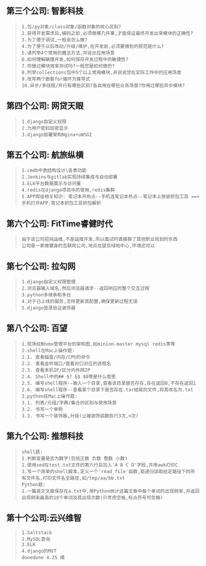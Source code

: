 ## 第三个公司: 智影科技
>```
>1.包/py对象/class对象/函数对象的核心区别?
>2.获得开发需求后,编码之前,必须做哪几件事,才能保证最终开发出来模块的正确性?
>3.为了便于调试,一般会怎么做?
>4.为了便于以后改动/升级/维护,在开发前,必须要做到的规范是什么?
>5.请列举4个常用的魔法方法,并说出应用场景
>6.如何理解敏捷开发,如何保存开发过程中的敏捷性?
>7.你做过模块效率测试吗?一般您是如何做的?
>8.列举collections包中5个以上常用模块,并说说您在实际工作中的应用场景
>9.改写两个嵌套for循环为推导式
>10.异步/多线程/并行有哪些区别?各自用在哪些业务场景?你用过哪些异步模块?
>```

## 第四个公司: 网贷天眼
>```
>1.django自定义权限
>2.为用户密码加密显示
>3.django部署架构Nginx+uWSGI
>```

## 第五个公司: 航旅纵横
>```
>1.cmdb中表结构设计\各表功能
>2.Jenkins与gitlab实现持续集成与自动部署
>3.ELK平台数据展示与访问量
>4.redis在django项目中的使用,redis集群
>5.APP爬虫相关知识: 笔记本开热点--手机连笔记本热点--笔记本上按装抓包工具 ==> 手机打开APP,笔记本抓包工具抓包解析
>```

## 第六个公司: FitTime睿健时代
>```
>由于该公司招纯运维,不是运维开发,所以面试时直接聊了其他职业规划的东西
>公司是一家做健身的互联网公司,地点在望京绿地中心,环境还可以
>```

## 第七个公司: 拉勾网
>```
>1.django自定义权限管理
>2.浏览器输入域名,然后浏览器请求--返回响应的整个交互过程
>3.python多继承和多台
>4.对于已上线的服务,怎样更新其配置,确保更新过程无误
>5.django登录验证装饰器
>```

## 第八个公司: 百望
>```
>1.现场绘制vmx管理平台的架构图,如minion-master mysql redis等等
>2.shell在Mac上操作题:
>2.1. 查看磁盘/内存/CPU的命令
>2.2. 查看监听端口/查看对口对应的进程名
>2.3. 查看本机IP/区分内外网IP
>2.4. Shell中的## $? $$ $0等是什么意思
>2.5. 编写shell程序--输入一个目录,查看该目录是否存在,存在返回0,不存在返回1
>2.6. 编写shell程序--查看某个目录下是否存在.tar结尾的文件,将其改名为.txt
>3.python在Mac上操作题:
>3.1. 列表/元组/字典/集合的区别与使用场景
>3.2. 书写一个单例
>3.3. 书写一个装饰器,升级(让被装饰函数执行3次,n次)
>```

## 第九个公司: 推想科技
>```
>shell题:
>1.判断变量是否为数字(包括正数 负数 整数 小数)
>2.使用sed在test.txt文件的第六行后加入'A B C D'字段,并用awk打印C
>3.写一个简单的shell脚本,定义一个'read_file'函数,能递归读取给定路径下的所有文件名,打印文件名全路径,如/tmp/aa/bb.txt
>Python题:
>1.一篇英文文章保存在a.txt中,用Python统计这篇文章中每个单词的出现频率,并返回出现频率最高的10个单词及其出现次数(只考虑空格,标点符号可忽略)
>```

## 第十个公司:云兴维智
>```
>1.Saltstack
>2.MySQL查询
>3.ELK
>4.django的MVT
>donedone 4.25 晴
>```
